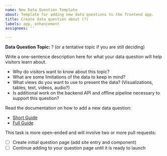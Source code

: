 ```yaml
---
name: New Data Question Template
about: Template for adding new data questions to the frontend app.
title: Create data question about (?)
labels: app, enhancement
assignees: ''

---
```


**Data Question Topic:** ? (or a tentative topic if you are still deciding)

Write a one-sentence description here for what your data question will help visitors learn about.

- Why do visitors want to know about this topic?
- What are some limitations of the data to keep in mind?
- What views do you want to use to present the data? (Visualizations, tables, text, videos, audio?)
- Is additional work on the backend API and offline pipeline necessary to support this question?

Read the documentation on how to add a new data question:

- [Short Guide](https://github.com/scarletstudio/transithealth/blob/main/docs/pages/tasks.md#add-a-component)
- [Full Guide](https://github.com/scarletstudio/transithealth/blob/main/docs/pages/new_question.md)

This task is more open-ended and will involve two or more pull requests:

- [ ] Create initial question page (add site entry and component)
- [ ] Continue adding to your question page until it is ready to launch
